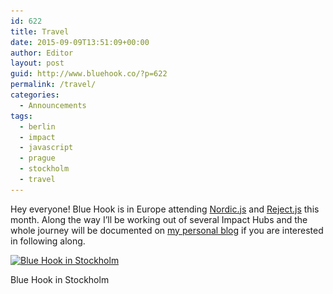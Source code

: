 ```yaml
---
id: 622
title: Travel
date: 2015-09-09T13:51:09+00:00
author: Editor
layout: post
guid: http://www.bluehook.co/?p=622
permalink: /travel/
categories:
  - Announcements
tags:
  - berlin
  - impact
  - javascript
  - prague
  - stockholm
  - travel
---
```

Hey everyone! Blue Hook is in Europe attending <a href="http://nordicjs.com/" target="_blank">Nordic.js</a> and <a href="http://rejectjs.org/" target="_blank">Reject.js</a> this month. Along the way I&#8217;ll be working out of several Impact Hubs and the whole journey will be documented on <a href="/" target="_blank">my personal blog</a> if you are interested in following along.

<div id="attachment_623" style="width: 310px" class="wp-caption aligncenter">
  <a href="/assets/images/bluehook/2015/09/thumb_IMG_2313_1024.jpg"><img class="size-medium wp-image-623" src="/assets/images/bluehook/2015/09/thumb_IMG_2313_1024-300x225.jpg" alt="Blue Hook in Stockholm" width="300" height="225" srcset="/assets/images/bluehook/2015/09/thumb_IMG_2313_1024-300x225.jpg 300w, /assets/images/bluehook/2015/09/thumb_IMG_2313_1024.jpg 1024w" sizes="(max-width: 300px) 100vw, 300px" /></a>

  <p class="wp-caption-text">
    Blue Hook in Stockholm
  </p>
</div>